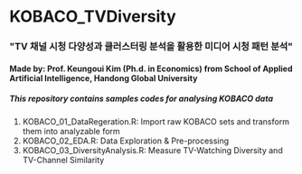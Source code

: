 # KOBACO_TVDiversity
### "TV 채널 시청 다양성과 클러스터링 분석을 활용한 미디어 시청 패턴 분석"
#### Made by: Prof. Keungoui Kim (Ph.d. in Economics) from School of Applied Artificial Intelligence, Handong Global University 

##### This repository contains samples codes for analysing KOBACO data

1. KOBACO_01_DataRegeration.R: Import raw KOBACO sets and transform them into analyzable form
2. KOBACO_02_EDA.R: Data Exploration & Pre-processing
3. KOBACO_03_DiversityAnalysis.R: Measure TV-Watching Diversity and TV-Channel Similarity
